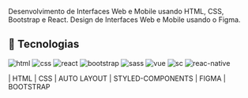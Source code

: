 

Desenvolvimento de Interfaces Web e Mobile usando HTML, CSS, Bootstrap e React.
Design de Interfaces Web e Mobile usando o Figma.

## 🚀 Tecnologias 
![html](https://img.shields.io/badge/HTML-239120?style=for-the-badge&logo=html5&logoColor=white) ![css](https://img.shields.io/badge/CSS-239120?&style=for-the-badge&logo=css3&logoColor=white)
![react](https://img.shields.io/badge/React-20232A?style=for-the-badge&logo=react&logoColor=61DAFB) ![bootstrap](https://img.shields.io/badge/Bootstrap-563D7C?style=for-the-badge&logo=bootstrap&logoColor=white) ![sass](https://img.shields.io/badge/Sass-CC6699?style=for-the-badge&logo=sass&logoColor=white) ![vue](https://img.shields.io/badge/Vue.js-35495E?style=for-the-badge&logo=vue.js&logoColor=4FC08D) ![sc](https://img.shields.io/badge/styled--components-DB7093?style=for-the-badge&logo=styled-components&logoColor=white) ![reac-native](https://img.shields.io/badge/React_Native-20232A?style=for-the-badge&logo=react&logoColor=61DAFB)



| HTML | CSS | AUTO LAYOUT | STYLED-COMPONENTS | FIGMA | BOOTSTRAP
